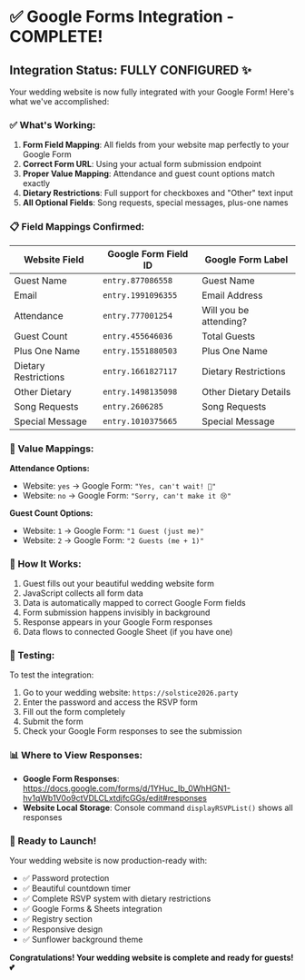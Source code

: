 # ✅ Google Forms Integration - COMPLETE!

## Integration Status: FULLY CONFIGURED ✨

Your wedding website is now fully integrated with your Google Form! Here's what we've accomplished:

### ✅ What's Working:
1. **Form Field Mapping**: All fields from your website map perfectly to your Google Form
2. **Correct Form URL**: Using your actual form submission endpoint
3. **Proper Value Mapping**: Attendance and guest count options match exactly
4. **Dietary Restrictions**: Full support for checkboxes and "Other" text input
5. **All Optional Fields**: Song requests, special messages, plus-one names

### 📋 Field Mappings Confirmed:

| Website Field | Google Form Field ID | Google Form Label |
|---------------|---------------------|-------------------|
| Guest Name | `entry.877086558` | Guest Name |
| Email | `entry.1991096355` | Email Address |
| Attendance | `entry.777001254` | Will you be attending? |
| Guest Count | `entry.455646036` | Total Guests |
| Plus One Name | `entry.1551880503` | Plus One Name |
| Dietary Restrictions | `entry.1661827117` | Dietary Restrictions |
| Other Dietary | `entry.1498135098` | Other Dietary Details |
| Song Requests | `entry.2606285` | Song Requests |
| Special Message | `entry.1010375665` | Special Message |

### 🎯 Value Mappings:

**Attendance Options:**
- Website: `yes` → Google Form: `"Yes, can't wait! 🎉"`
- Website: `no` → Google Form: `"Sorry, can't make it 😢"`

**Guest Count Options:**
- Website: `1` → Google Form: `"1 Guest (just me)"`
- Website: `2` → Google Form: `"2 Guests (me + 1)"`

### 🔄 How It Works:

1. Guest fills out your beautiful wedding website form
2. JavaScript collects all form data
3. Data is automatically mapped to correct Google Form fields
4. Form submission happens invisibly in background
5. Response appears in your Google Form responses
6. Data flows to connected Google Sheet (if you have one)

### 🧪 Testing:

To test the integration:
1. Go to your wedding website: `https://solstice2026.party`
2. Enter the password and access the RSVP form
3. Fill out the form completely
4. Submit the form
5. Check your Google Form responses to see the submission

### 📊 Where to View Responses:

- **Google Form Responses**: https://docs.google.com/forms/d/1YHuc_Ib_0WhHGN1-hv1qWb1V0o9ctVDLCLxtdjfcGGs/edit#responses
- **Website Local Storage**: Console command `displayRSVPList()` shows all responses

### 🎉 Ready to Launch!

Your wedding website is now production-ready with:
- ✅ Password protection
- ✅ Beautiful countdown timer
- ✅ Complete RSVP system with dietary restrictions
- ✅ Google Forms & Sheets integration
- ✅ Registry section
- ✅ Responsive design
- ✅ Sunflower background theme

**Congratulations! Your wedding website is complete and ready for guests! 💕**